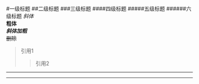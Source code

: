 #一级标题
##二级标题
###三级标题
####四级标题
#####五级标题
######六级标题
*斜体*  
**粗体**  
***斜体加粗***  
~~删除~~
>引用1
>>引用2
---
---